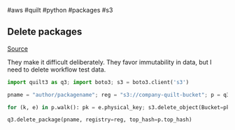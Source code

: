#aws #quilt #python #packages #s3
## Delete packages
[Source](https://docs.quiltdata.com/more/faq#how-do-i-delete-a-data-package-and-all-of-the-objects-in-the-data-package)

They make it difficult deliberately. They favor immutability in data, but I need to delete workflow test data.
```python
import quilt3 as q3; import boto3; s3 = boto3.client('s3')

pname = "author/packagename"; reg = "s3://company-quilt-bucket"; p = q3.Package.browse(pname, registry=reg)

for (k, e) in p.walk(): pk = e.physical_key; s3.delete_object(Bucket=pk.bucket, Key=pk.path, VersionId=pk.version_id)

q3.delete_package(pname, registry=reg, top_hash=p.top_hash)
```

